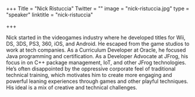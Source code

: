 +++
Title = "Nick Ristuccia"
Twitter = ""
image = "nick-ristuccia.jpg"
type = "speaker"
linktitle = "nick-ristuccia"

+++

Nick started in the videogames industry where he developed titles for Wii, DS, 3DS, PS3, 360, iOS, and Android. He escaped from the game studios to work at tech companies. As a Curriculum Developer at Oracle, he focused Java programming and certification. As a Developer Advocate at JFrog, his focus in on C++ package management, IoT, and other JFrog technologies. He’s often disappointed by the oppressive corporate feel of traditional technical training, which motivates him to create more engaging and powerful leaning experiences through games and other playful techniques. His ideal is a mix of creative and technical challenges.
